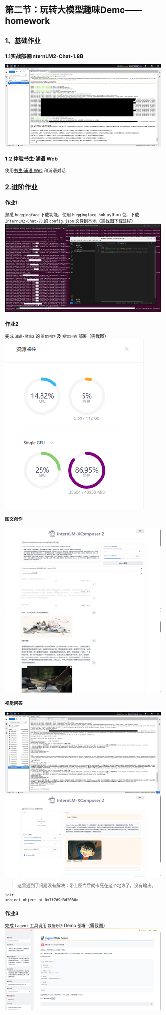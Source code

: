 # 第二节：玩转大模型趣味Demo——homework
## 1、基础作业

### 1.1实战部署InternLM2-Chat-1.8B
![截图1](images/image_02_02.png)

### 1.2 体验书生·浦语 Web
使用[书生·浦语 Web](https://internlm-chat.intern-ai.org.cn/) 和浦语对话

## 2.进阶作业
### 作业1
熟悉 `huggingface` 下载功能，使用 `huggingface_hub` python 包，下载 `InternLM2-Chat-7B` 的 `config.json` 文件到本地（需截图下载过程）
![截图2](images/image_02_06.png)
### 作业2
完成 `浦语·灵笔2` 的 `图文创作` 及 `视觉问答` 部署（需截图）
![截图3](images/image_02_07.png)
#### 图文创作
![截图4](images/image_02_08.png)
![截图5](images/image_02_09.png)
#### 视觉问答
![截图5](images/image_02_10.png)
![截图5](images/image_02_11.png)
> 这里遇到了问题没有解决：带上图片后就卡死在这个地方了，没有输出。
```
init
<object object at 0x7f7d9d3d2080>
```
### 作业3
完成 `Lagent` 工具调用 `数据分析` Demo 部署（需截图）
![截图4](images/image_02_05.png)

